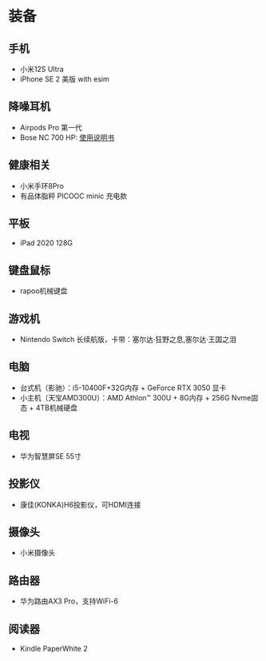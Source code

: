# 装备

## 手机
* 小米12S Ultra       
* iPhone SE 2 美版 with esim

## 降噪耳机
* Airpods Pro 第一代
* Bose NC 700 HP: [使用说明书](https://www.bose.cn/content/dam/Bose_DAM/Web/consumer_electronics/global/products/headphones/noise_cancelling_headphones_700/pdfs/827452_og_noise-cancelling-headphones-700_ch.pdf)

## 健康相关
* 小米手环8Pro
* 有品体脂秤 PICOOC minic 充电款

## 平板
* iPad 2020  128G

## 键盘鼠标
* rapoo机械键盘

## 游戏机
* Nintendo Switch 长续航版，卡带：塞尔达·狂野之息,塞尔达·王国之泪

## 电脑
* 台式机（影驰）：i5-10400F+32G内存 + GeForce RTX 3050 显卡
* 小主机（天宝AMD300U）：AMD Athlon™ 300U + 8G内存 + 256G Nvme固态 +  4TB机械硬盘

## 电视
* 华为智慧屏SE 55寸

## 投影仪
* 康佳(KONKA)H6投影仪，可HDMI连接

## 摄像头
* 小米摄像头

## 路由器
* 华为路由AX3 Pro，支持WiFi-6

## 阅读器
* Kindle PaperWhite 2


